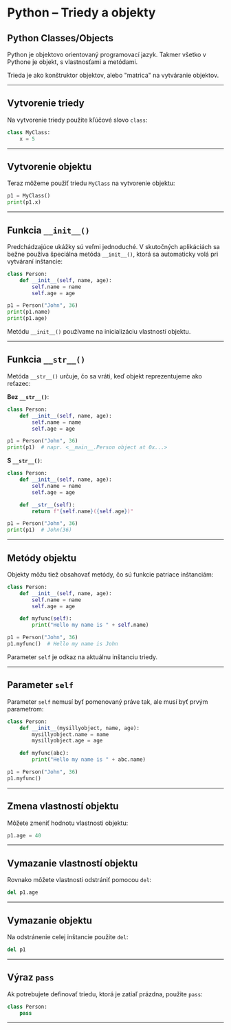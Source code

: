 # Python – Triedy a objekty

## Python Classes/Objects

Python je objektovo orientovaný programovací jazyk. Takmer všetko v Pythone je objekt, s vlastnosťami a metódami.

Trieda je ako konštruktor objektov, alebo "matrica" na vytváranie objektov.

---

## Vytvorenie triedy

Na vytvorenie triedy použite kľúčové slovo `class`:

```python
class MyClass:
    x = 5
```

---

## Vytvorenie objektu

Teraz môžeme použiť triedu `MyClass` na vytvorenie objektu:

```python
p1 = MyClass()
print(p1.x)
```

---

## Funkcia `__init__()`

Predchádzajúce ukážky sú veľmi jednoduché. V skutočných aplikáciách sa bežne používa špeciálna metóda `__init__()`, ktorá sa automaticky volá pri vytváraní inštancie:

```python
class Person:
    def __init__(self, name, age):
        self.name = name
        self.age = age

p1 = Person("John", 36)
print(p1.name)
print(p1.age)
```

Metódu `__init__()` používame na inicializáciu vlastností objektu.&#x20;

---

## Funkcia `__str__()`

Metóda `__str__()` určuje, čo sa vráti, keď objekt reprezentujeme ako reťazec:

**Bez `__str__()`**:

```python
class Person:
    def __init__(self, name, age):
        self.name = name
        self.age = age

p1 = Person("John", 36)
print(p1)  # napr. <__main__.Person object at 0x...>
```

**S `__str__()`**:

```python
class Person:
    def __init__(self, name, age):
        self.name = name
        self.age = age

    def __str__(self):
        return f"{self.name}({self.age})"

p1 = Person("John", 36)
print(p1)  # John(36)
```

---

## Metódy objektu

Objekty môžu tiež obsahovať metódy, čo sú funkcie patriace inštanciám:

```python
class Person:
    def __init__(self, name, age):
        self.name = name
        self.age = age

    def myfunc(self):
        print("Hello my name is " + self.name)

p1 = Person("John", 36)
p1.myfunc()  # Hello my name is John
```

Parameter `self` je odkaz na aktuálnu inštanciu triedy.

---

## Parameter `self`

Parameter `self` nemusí byť pomenovaný práve tak, ale musí byť prvým parametrom:

```python
class Person:
    def __init__(mysillyobject, name, age):
        mysillyobject.name = name
        mysillyobject.age = age

    def myfunc(abc):
        print("Hello my name is " + abc.name)

p1 = Person("John", 36)
p1.myfunc()
```

---

## Zmena vlastností objektu

Môžete zmeniť hodnotu vlastnosti objektu:

```python
p1.age = 40
```

---

## Vymazanie vlastností objektu

Rovnako môžete vlastnosti odstrániť pomocou `del`:

```python
del p1.age
```

---

## Vymazanie objektu

Na odstránenie celej inštancie použite `del`:

```python
del p1
```

---

## Výraz `pass`

Ak potrebujete definovať triedu, ktorá je zatiaľ prázdna, použite `pass`:

```python
class Person:
    pass
```

---
